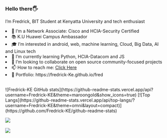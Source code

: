 ### Hello there🖐
<p>I’m Fredrick, BIT Student at Kenyatta University and tech enthusiast</p>
<li>🔭 I’m a Network Associate: Cisco and HCIA-Security Certified</li>
<li>📚 K.U Huawei  Campus Ambassador
<li>🎓 I’m interested in android, web, machine learning, Cloud, Big Data, AI and Linux tech</li> 
<li>🌱 I’m currently learning Python, HCIA-Datacom and JS</li>
<li>💼 I’m looking to collaborate on open source community-focused projects</li>
<li>📫 How to reach me: <a href ="https://fredrick-Ke.github.io/fred">Click Here</a></li>
<li>👀 Portfolio: https://fredrick-Ke.github.io/fred</li><br>



<p>
![Fredrick-KE GitHub stats](https://github-readme-stats.vercel.app/api?username=Fredrick-KE&theme=maroongold&show_icons=true) [![Top Langs](https://github-readme-stats.vercel.app/api/top-langs/?username=Fredrick-KE&theme=omni&layout=compact)](https://github.com/Fredrick-KE/github-readme-stats)</p></div>

<a href="https://github.com/Fredrick-KE/github-readme-stats">
  <img align="center" src="https://github-readme-stats.vercel.app/api/pin/?username=Fredrick-KE&theme=gruvbox_light&repo=github-readme-stats" />
</a><br>
<a href="https://github.com/anuraghazra/Convoychat"><br>
  <img align="center" src="https://github-readme-stats.vercel.app/api/pin/?username=anuraghazra&theme=highcontrast&repo=Convoychat" />
</a><br><br>

